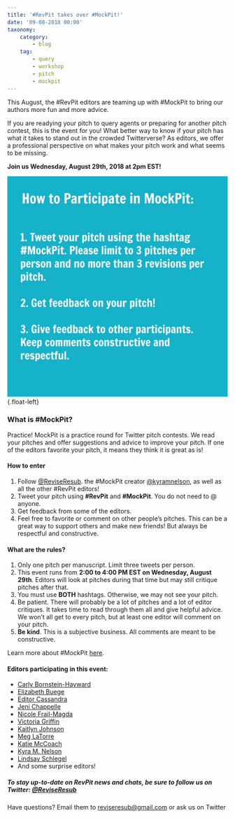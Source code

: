 ```yaml
---
title: '#RevPit takes over #MockPit!'
date: '09-08-2018 00:00'
taxonomy:
    category:
        - blog
    tag:
        - query
        - workshop
        - pitch
        - mockpit
---
```


This August, the #RevPit editors are teaming up with #MockPit to bring our authors more fun and more advice.

If you are readying your pitch to query agents or preparing for another pitch contest, this is the event for you! What better way to know if your pitch has what it takes to stand out in the crowded Twitterverse? As editors, we offer a professional perspective on what makes your pitch work and what seems to be missing.

**Join us Wednesday, August 29th, 2018 at 2pm EST!**

![](RevPit_MockPit.jpg?cropResize=350,350){.float-left}

### What is #MockPit?

Practice! MockPit is a practice round for Twitter pitch contests. We read your pitches and offer suggestions and advice to improve your pitch. If one of the editors favorite your pitch, it means they think it is great as is! 

#### How to enter

1.	Follow [@ReviseResub](https://twitter.com/ReviseResub?target=_blank). the #MockPit creator [@kyramnelson](https://twitter.com/KyraMNelson?target=_blank), as well as all the other #RevPit editors!
2.	Tweet your pitch using **#RevPit** and **#MockPit**. You do not need to @ anyone.
3.	Get feedback from some of the editors.
4.	Feel free to favorite or comment on other people’s pitches. This can be a great way to support others and make new friends! But always be respectful and constructive.

#### What are the rules?

1.	Only one pitch per manuscript. Limit three tweets per person.
2.	This event runs from **2:00 to 4:00 PM EST on Wednesday, August 29th**. Editors will look at pitches during that time but may still critique pitches after that.
3.	You must use **BOTH** hashtags. Otherwise, we may not see your pitch.
4.	Be patient. There will probably be a lot of pitches and a lot of editor critiques. It takes time to read through them all and give helpful advice. We won’t all get to every pitch, but at least one editor will comment on your pitch. 
5.	**Be kind**. This is a subjective business. All comments are meant to be constructive.

Learn more about #MockPit [here](https://kyramnelson.com/2015/09/17/mockpit-rules-of-participation?target=_blank).

#### Editors participating in this event:

 * [Carly Bornstein-Hayward](https://twitter.com/FromCarly?target=_blank)
 * [Elizabeth Buege](https://twitter.com/ekbuege?target=_blank)
 * [Editor Cassandra](https://twitter.com/OnlyCassandra?target=_blank)
 * [Jeni Chappelle](https://twitter.com/jenichappelle?target=_blank)
 * [Nicole Frail-Magda](https://twitter.com/nfrail17?target=_blank)
 * [Victoria Griffin](https://twitter.com/victoria_grif7?target=_blank)
 * [Kaitlyn Johnson](https://twitter.com/kaitylynne13?target=_blank)
 * [Meg LaTorre](https://twitter.com/MegLaTorre?target=_blank)
 * [Katie McCoach](https://twitter.com/katiemccoach?target=_blank)
 * [Kyra M. Nelson](https://twitter.com/KyraMNelson?target=_blank)
 * [Lindsay Schlegel](https://twitter.com/LindsaySchlegel?target=_blank)
 * And some surprise editors!


##### To stay up-to-date on RevPit news and chats, be sure to follow us on Twitter: [@ReviseResub](https://twitter.com/ReviseResub?target=_blank)

Have questions? Email them to reviseresub@gmail.com or ask us on Twitter

